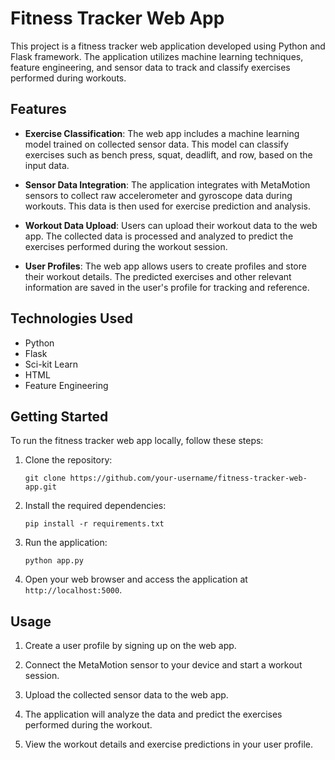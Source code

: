 # Fitness Tracker Web App

This project is a fitness tracker web application developed using Python and Flask framework. The application utilizes machine learning techniques, feature engineering, and sensor data to track and classify exercises performed during workouts.

## Features

- **Exercise Classification**: The web app includes a machine learning model trained on collected sensor data. This model can classify exercises such as bench press, squat, deadlift, and row, based on the input data.

- **Sensor Data Integration**: The application integrates with MetaMotion sensors to collect raw accelerometer and gyroscope data during workouts. This data is then used for exercise prediction and analysis.

- **Workout Data Upload**: Users can upload their workout data to the web app. The collected data is processed and analyzed to predict the exercises performed during the workout session.

- **User Profiles**: The web app allows users to create profiles and store their workout details. The predicted exercises and other relevant information are saved in the user's profile for tracking and reference.

## Technologies Used

- Python
- Flask
- Sci-kit Learn
- HTML
- Feature Engineering

## Getting Started

To run the fitness tracker web app locally, follow these steps:

1. Clone the repository:
   ```
   git clone https://github.com/your-username/fitness-tracker-web-app.git
   ```

2. Install the required dependencies:
   ```
   pip install -r requirements.txt
   ```

3. Run the application:
   ```
   python app.py
   ```

4. Open your web browser and access the application at `http://localhost:5000`.

## Usage

1. Create a user profile by signing up on the web app.

2. Connect the MetaMotion sensor to your device and start a workout session.

3. Upload the collected sensor data to the web app.

4. The application will analyze the data and predict the exercises performed during the workout.

5. View the workout details and exercise predictions in your user profile.
